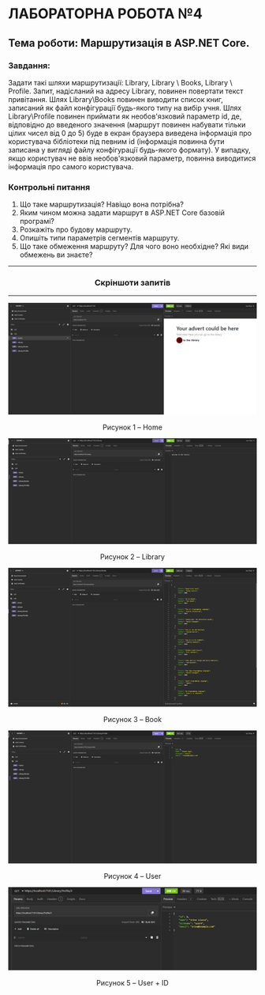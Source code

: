 # ЛАБОРАТОРНА РОБОТА №4

## Тема роботи: Маршрутизація в ASP.NET Core.

### **Завдання:**

Задати такі шляхи маршрутизації: Library, Library \ Books, Library \ Profile. Запит, надісланий на адресу Library, повинен повертати текст привітання. Шлях Library\Books повинен виводити список книг, записаний як файл конфігурації будь-якого типу на вибір учня. Шлях Library\Profile повинен приймати як необов'язковий параметр id, де, відповідно до введеного значення (маршрут повинен набувати тільки цілих чисел від 0 до 5) буде в екран браузера виведена інформація про користувача бібліотеки під певним id (інформація повинна бути записана у вигляді файлу конфігурації будь-якого формату). У випадку, якщо користувач не ввів необов'язковий параметр, повинна виводитися інформація про самого користувача.

### **Контрольні питання**

1. Що таке маршрутизація? Навіщо вона потрібна?
2. Яким чином можна задати маршрут в ASP.NET Core базовій програмі?
3. Розкажіть про будову маршруту.
4. Опишіть типи параметрів сегментів маршруту.
5. Що таке обмеження маршруту? Для чого воно необхідне? Які види обмежень ви знаєте?

---

### **<p align="center">Скріншоти запитів</p>**

---

<p align="center">
  <img src="images/Request_Home.png" alt="Home"/>
</p>
<p align="center">Рисунок 1 – Home</p>

<p align="center">
  <img src="images/Request_Library.png" alt="Library"/>
</p>
<p align="center">Рисунок 2 – Library</p>

<p align="center">
  <img src="images/Request_Book.png" alt="Book"/>
</p>
<p align="center">Рисунок 3 – Book</p>

<p align="center">
  <img src="images/Request_User.png" alt="User"/>
</p>
<p align="center">Рисунок 4 – User</p>

<p align="center">
  <img src="images/Request_User_ID.png" alt="User + ID"/>
</p>
<p align="center">Рисунок 5 – User + ID</p>
